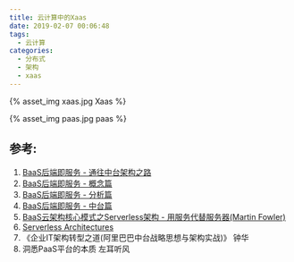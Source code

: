 ```yaml
---
title: 云计算中的Xaas
date: 2019-02-07 00:06:48
tags:
  - 云计算
categories:
  - 分布式
  - 架构  
  - xaas
---
```


{% asset_img  xaas.jpg Xaas %}

{% asset_img  paas.jpg paas %}

## 参考:
1. [BaaS后端即服务 - 通往中台架构之路](https://yq.aliyun.com/articles/2918)
2. [BaaS后端即服务 - 概念篇](https://yq.aliyun.com/articles/8521)
3. [BaaS后端即服务 - 分析篇](https://yq.aliyun.com/articles/8522)
4. [BaaS后端即服务 - 中台篇](https://yq.aliyun.com/articles/8523)
5. [BaaS云架构核心模式之Serverless架构 - 用服务代替服务器(Martin Fowler)](https://yq.aliyun.com/articles/57221)
6. [Serverless Architectures](https://martinfowler.com/articles/serverless.html)
7. 《企业IT架构转型之道(阿里巴巴中台战略思想与架构实战)》 钟华
8. 洞悉PaaS平台的本质  左耳听风

